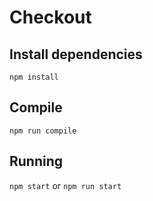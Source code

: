 # Checkout

## Install dependencies

`npm install`

## Compile

`npm run compile`

## Running

`npm start`
or
`npm run start`
